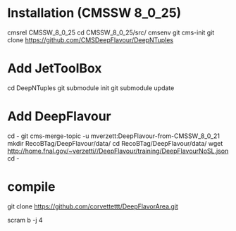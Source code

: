 # Installation (CMSSW 8_0_25)


cmsrel CMSSW_8_0_25
cd CMSSW_8_0_25/src/
cmsenv
git cms-init
git clone https://github.com/CMSDeepFlavour/DeepNTuples


# Add JetToolBox


cd DeepNTuples
git submodule init
git submodule update


# Add DeepFlavour

cd -
git cms-merge-topic -u mverzett:DeepFlavour-from-CMSSW_8_0_21
mkdir RecoBTag/DeepFlavour/data/
cd RecoBTag/DeepFlavour/data/
wget http://home.fnal.gov/~verzetti//DeepFlavour/training/DeepFlavourNoSL.json
cd -


# compile

git clone https://github.com/corvettettt/DeepFlavorArea.git

scram b -j 4


